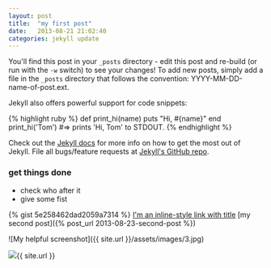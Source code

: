 ```yaml
---
layout: post
title:  "my first post"
date:   2013-08-21 21:02:40
categories: jekyll update
---
```


You'll find this post in your `_posts` directory - edit this post and re-build (or run with the `-w` switch) to see your changes!
To add new posts, simply add a file in the `_posts` directory that follows the convention: YYYY-MM-DD-name-of-post.ext.

Jekyll also offers powerful support for code snippets:

{% highlight ruby %}
def print_hi(name)
  puts "Hi, #{name}"
end
print_hi('Tom')
#=> prints 'Hi, Tom' to STDOUT.
{% endhighlight %}

Check out the [Jekyll docs][jekyll] for more info on how to get the most out of Jekyll. File all bugs/feature requests at [Jekyll's GitHub repo][jekyll-gh].

### get things done
* check who after it
* give some fist

{% gist 5e258462dad2059a7314 %}
[I'm an inline-style link with title](https://www.google.com "Google's Homepage")
[my second post]({% post_url 2013-08-23-second-post %})


![My helpful screenshot]({{ site.url }}/assets/images/3.jpg)
<div class='yuyu'><img class='blog' src='{{ site.url }}/assets/images/3.jpg'>{{ site.url }}</div>


[jekyll-gh]: https://github.com/mojombo/jekyll
[jekyll]:    http://jekyllrb.com
